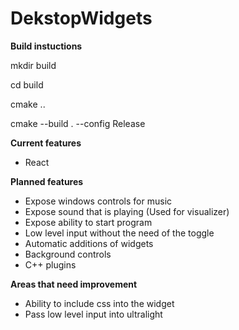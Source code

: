 # DekstopWidgets
 
**Build instuctions**

mkdir build

cd build

cmake ..

cmake --build . --config Release

**Current features**
* React

**Planned features**
* Expose windows controls for music 
* Expose sound that is playing (Used for visualizer)
* Expose ability to start program
* Low level input without the need of the toggle
* Automatic additions of widgets
* Background controls
* C++ plugins

**Areas that need improvement**
* Ability to include css into the widget
* Pass low level input into ultralight
